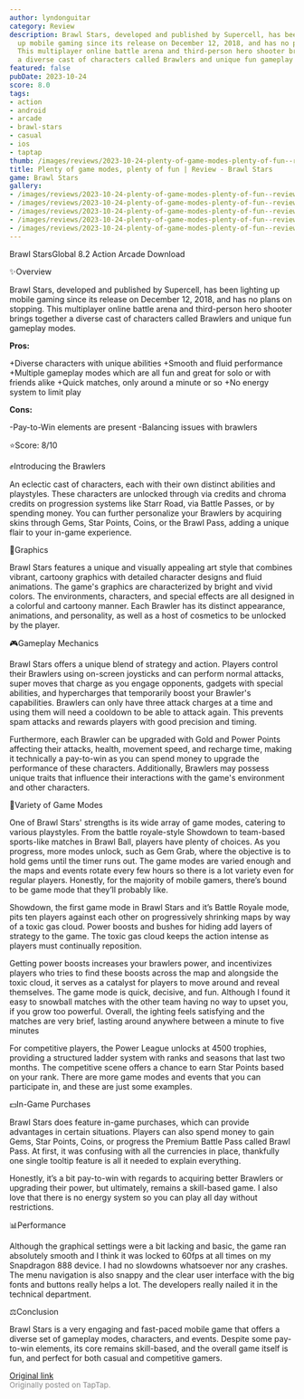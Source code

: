 ```yaml
---
author: lyndonguitar
category: Review
description: Brawl Stars, developed and published by Supercell, has been lighting
  up mobile gaming since its release on December 12, 2018, and has no plans on stopping.
  This multiplayer online battle arena and third-person hero shooter brings together
  a diverse cast of characters called Brawlers and unique fun gameplay modes.
featured: false
pubDate: 2023-10-24
score: 8.0
tags:
- action
- android
- arcade
- brawl-stars
- casual
- ios
- taptap
thumb: /images/reviews/2023-10-24-plenty-of-game-modes-plenty-of-fun--review---brawl-stars-0.avif
title: Plenty of game modes, plenty of fun | Review - Brawl Stars
game: Brawl Stars
gallery:
- /images/reviews/2023-10-24-plenty-of-game-modes-plenty-of-fun--review---brawl-stars-0.avif
- /images/reviews/2023-10-24-plenty-of-game-modes-plenty-of-fun--review---brawl-stars-1.avif
- /images/reviews/2023-10-24-plenty-of-game-modes-plenty-of-fun--review---brawl-stars-2.avif
- /images/reviews/2023-10-24-plenty-of-game-modes-plenty-of-fun--review---brawl-stars-3.avif
- /images/reviews/2023-10-24-plenty-of-game-modes-plenty-of-fun--review---brawl-stars-4.avif
---
```

Brawl StarsGlobal
8.2
Action
Arcade
Download

✨Overview

Brawl Stars, developed and published by Supercell, has been lighting up mobile gaming since its release on December 12, 2018, and has no plans on stopping. This multiplayer online battle arena and third-person hero shooter brings together a diverse cast of characters called Brawlers and unique fun gameplay modes.


**Pros:**


+Diverse characters with unique abilities
+Smooth and fluid performance
+Multiple gameplay modes which are all fun and great for solo or with friends alike
+Quick matches, only around a minute or so
+No energy system to limit play


**Cons:**


-Pay-to-Win elements are present
-Balancing issues with brawlers

⭐️Score: 8/10

✊Introducing the Brawlers

An eclectic cast of characters, each with their own distinct abilities and playstyles. These characters are unlocked through via credits and chroma credits on progression systems like Starr Road, via Battle Passes, or by spending money. You can further personalize your Brawlers by acquiring skins through Gems, Star Points, Coins, or the Brawl Pass, adding a unique flair to your in-game experience.

🎨Graphics

Brawl Stars features a unique and visually appealing art style that combines vibrant, cartoony graphics with detailed character designs and fluid animations.  The game's graphics are characterized by bright and vivid colors. The environments, characters, and special effects are all designed in a colorful and cartoony manner. Each Brawler has its distinct appearance, animations, and personality, as well as a host of cosmetics to be unlocked by the player.

🎮Gameplay Mechanics

Brawl Stars offers a unique blend of strategy and action. Players control their Brawlers using on-screen joysticks and can perform normal attacks, super moves that charge as you engage opponents, gadgets with special abilities, and hypercharges that temporarily boost your Brawler's capabilities. Brawlers can only have three attack charges at a time and using them will need a cooldown to be able to attack again. This prevents spam attacks and rewards players with good precision and timing.

Furthermore, each Brawler can be upgraded with Gold and Power Points affecting their attacks, health, movement speed, and recharge time, making it technically a pay-to-win as you can spend money to upgrade the performance of these characters. Additionally, Brawlers may possess unique traits that influence their interactions with the game's environment and other characters.

📜Variety of Game Modes

One of Brawl Stars' strengths is its wide array of game modes, catering to various playstyles. From the battle royale-style Showdown to team-based sports-like matches in Brawl Ball, players have plenty of choices. As you progress, more modes unlock, such as Gem Grab, where the objective is to hold gems until the timer runs out. The game modes are varied enough and the maps and events rotate every few hours so there is a lot variety even for regular players. Honestly, for the majority of mobile gamers, there’s bound to be game mode that they’ll probably like.

Showdown, the first game mode in Brawl Stars and it’s Battle Royale mode, pits ten players against each other on progressively shrinking maps by way of a toxic gas cloud. Power boosts and bushes for hiding add layers of strategy to the game. The toxic gas cloud keeps the action intense as players must continually reposition.

Getting power boosts increases your brawlers power, and incentivizes players who tries to find these boosts across the map and alongside the toxic cloud, it serves as a catalyst for players to move around and reveal themselves. The game mode is quick, decisive, and fun. Although I found it easy to snowball matches with the other team having no way to upset you, if you grow too powerful.  Overall, the ighting feels satisfying and the matches are very brief, lasting around anywhere between a minute to five minutes

For competitive players, the Power League unlocks at 4500 trophies, providing a structured ladder system with ranks and seasons that last two months. The competitive scene offers a chance to earn Star Points based on your rank. There are more game modes and events that you can participate in, and these are just some examples.

💵In-Game Purchases

Brawl Stars does feature in-game purchases, which can provide advantages in certain situations. Players can also spend money to gain  Gems, Star Points, Coins, or progress the Premium Battle Pass called Brawl Pass.  At first, it was confusing with all the currencies in place, thankfully one single tooltip feature is all it needed to explain everything.

Honestly, it’s a bit pay-to-win with regards to acquiring better Brawlers or upgrading their power, but ultimately, remains a skill-based game.  I also love that there is no energy system so you can play all day without restrictions.

📊Performance

Although the graphical settings were a bit lacking and basic, the game ran absolutely smooth and I think it was locked to 60fps at all times on my Snapdragon 888 device. I had no slowdowns whatsoever nor any crashes. The menu navigation is also snappy and the clear user interface with the big fonts and buttons really helps a lot. The developers really nailed it in the technical department.

⚖️Conclusion

Brawl Stars is a very engaging and fast-paced mobile game that offers a diverse set of gameplay modes, characters, and events. Despite some pay-to-win elements, its core remains skill-based, and the overall game itself is fun, and perfect for both casual and competitive gamers.

[Original link](https://www.taptap.io/post/6468998)<br><span style="font-size: 0.95em; color: #888;">Originally posted on TapTap.</span>